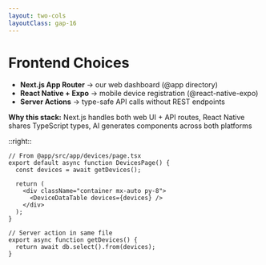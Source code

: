 ```yaml
---
layout: two-cols
layoutClass: gap-16
---
```


# Frontend Choices

<v-clicks>

- **Next.js App Router** → our web dashboard (@app directory)
- **React Native + Expo** → mobile device registration (@react-native-expo)
- **Server Actions** → type-safe API calls without REST endpoints

</v-clicks>

<div v-click class="mt-4 p-3 bg-gray-800 text-white rounded">
<strong>Why this stack:</strong> Next.js handles both web UI + API routes, React Native shares TypeScript types, AI generates components across both platforms
</div>

::right::

<div v-click class="mt-8">

```tsx
// From @app/src/app/devices/page.tsx
export default async function DevicesPage() {
  const devices = await getDevices();
  
  return (
    <div className="container mx-auto py-8">
      <DeviceDataTable devices={devices} />
    </div>
  );
}

// Server action in same file
export async function getDevices() {
  return await db.select().from(devices);
}
```

</div>